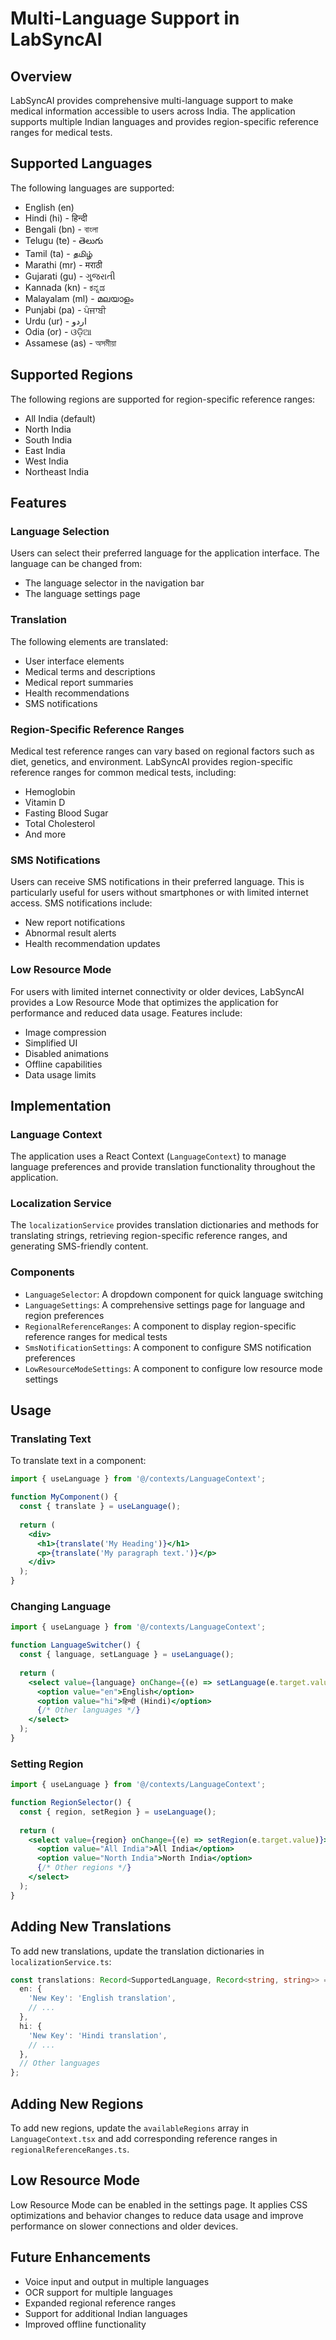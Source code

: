 # Multi-Language Support in LabSyncAI

## Overview

LabSyncAI provides comprehensive multi-language support to make medical information accessible to users across India. The application supports multiple Indian languages and provides region-specific reference ranges for medical tests.

## Supported Languages

The following languages are supported:

- English (en)
- Hindi (hi) - हिन्दी
- Bengali (bn) - বাংলা
- Telugu (te) - తెలుగు
- Tamil (ta) - தமிழ்
- Marathi (mr) - मराठी
- Gujarati (gu) - ગુજરાતી
- Kannada (kn) - ಕನ್ನಡ
- Malayalam (ml) - മലയാളം
- Punjabi (pa) - ਪੰਜਾਬੀ
- Urdu (ur) - اردو
- Odia (or) - ଓଡ଼ିଆ
- Assamese (as) - অসমীয়া

## Supported Regions

The following regions are supported for region-specific reference ranges:

- All India (default)
- North India
- South India
- East India
- West India
- Northeast India

## Features

### Language Selection

Users can select their preferred language for the application interface. The language can be changed from:

- The language selector in the navigation bar
- The language settings page

### Translation

The following elements are translated:

- User interface elements
- Medical terms and descriptions
- Medical report summaries
- Health recommendations
- SMS notifications

### Region-Specific Reference Ranges

Medical test reference ranges can vary based on regional factors such as diet, genetics, and environment. LabSyncAI provides region-specific reference ranges for common medical tests, including:

- Hemoglobin
- Vitamin D
- Fasting Blood Sugar
- Total Cholesterol
- And more

### SMS Notifications

Users can receive SMS notifications in their preferred language. This is particularly useful for users without smartphones or with limited internet access. SMS notifications include:

- New report notifications
- Abnormal result alerts
- Health recommendation updates

### Low Resource Mode

For users with limited internet connectivity or older devices, LabSyncAI provides a Low Resource Mode that optimizes the application for performance and reduced data usage. Features include:

- Image compression
- Simplified UI
- Disabled animations
- Offline capabilities
- Data usage limits

## Implementation

### Language Context

The application uses a React Context (`LanguageContext`) to manage language preferences and provide translation functionality throughout the application.

### Localization Service

The `localizationService` provides translation dictionaries and methods for translating strings, retrieving region-specific reference ranges, and generating SMS-friendly content.

### Components

- `LanguageSelector`: A dropdown component for quick language switching
- `LanguageSettings`: A comprehensive settings page for language and region preferences
- `RegionalReferenceRanges`: A component to display region-specific reference ranges for medical tests
- `SmsNotificationSettings`: A component to configure SMS notification preferences
- `LowResourceModeSettings`: A component to configure low resource mode settings

## Usage

### Translating Text

To translate text in a component:

```jsx
import { useLanguage } from '@/contexts/LanguageContext';

function MyComponent() {
  const { translate } = useLanguage();
  
  return (
    <div>
      <h1>{translate('My Heading')}</h1>
      <p>{translate('My paragraph text.')}</p>
    </div>
  );
}
```

### Changing Language

```jsx
import { useLanguage } from '@/contexts/LanguageContext';

function LanguageSwitcher() {
  const { language, setLanguage } = useLanguage();
  
  return (
    <select value={language} onChange={(e) => setLanguage(e.target.value)}>
      <option value="en">English</option>
      <option value="hi">हिन्दी (Hindi)</option>
      {/* Other languages */}
    </select>
  );
}
```

### Setting Region

```jsx
import { useLanguage } from '@/contexts/LanguageContext';

function RegionSelector() {
  const { region, setRegion } = useLanguage();
  
  return (
    <select value={region} onChange={(e) => setRegion(e.target.value)}>
      <option value="All India">All India</option>
      <option value="North India">North India</option>
      {/* Other regions */}
    </select>
  );
}
```

## Adding New Translations

To add new translations, update the translation dictionaries in `localizationService.ts`:

```typescript
const translations: Record<SupportedLanguage, Record<string, string>> = {
  en: {
    'New Key': 'English translation',
    // ...
  },
  hi: {
    'New Key': 'Hindi translation',
    // ...
  },
  // Other languages
};
```

## Adding New Regions

To add new regions, update the `availableRegions` array in `LanguageContext.tsx` and add corresponding reference ranges in `regionalReferenceRanges.ts`.

## Low Resource Mode

Low Resource Mode can be enabled in the settings page. It applies CSS optimizations and behavior changes to reduce data usage and improve performance on slower connections and older devices.

## Future Enhancements

- Voice input and output in multiple languages
- OCR support for multiple languages
- Expanded regional reference ranges
- Support for additional Indian languages
- Improved offline functionality